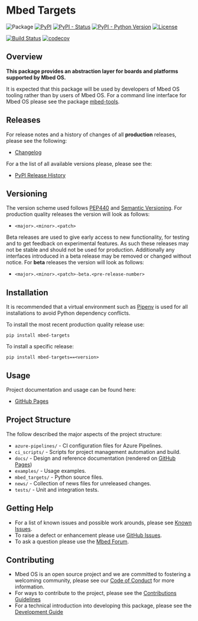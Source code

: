 # Mbed Targets

![Package](https://img.shields.io/badge/Package-mbed--targets-lightgrey)
[![PyPI](https://img.shields.io/pypi/v/mbed-targets)](https://pypi.org/project/mbed-targets/)
[![PyPI - Status](https://img.shields.io/pypi/status/mbed-targets)](https://pypi.org/project/mbed-targets/)
[![PyPI - Python Version](https://img.shields.io/pypi/pyversions/mbed-targets)](https://pypi.org/project/mbed-targets/)
[![License](https://img.shields.io/badge/License-Apache%202.0-blue.svg)](https://github.com/ARMmbed/mbed-targets/blob/master/LICENSE)

[![Build Status](https://dev.azure.com/mbed-tools/mbed-targets/_apis/build/status/ARMmbed.mbed-targets?branchName=master)](https://dev.azure.com/mbed-tools/mbed-targets/_build/latest?definitionId=1&branchName=master)
[![codecov](https://codecov.io/gh/ARMmbed/mbed-targets/branch/master/graph/badge.svg)](https://codecov.io/gh/ARMmbed/mbed-targets)

## Overview

**This package provides an abstraction layer for boards and platforms supported by Mbed OS.**

It is expected that this package will be used by developers of Mbed OS tooling rather than by users of Mbed OS. For
a command line interface for Mbed OS please see the package [mbed-tools](https://github.com/ARMmbed/mbed-tools).

## Releases

For release notes and a history of changes of all **production** releases, please see the following:

- [Changelog](https://github.com/ARMmbed/mbed-targets/blob/master/CHANGELOG.md)

For a the list of all available versions please, please see the:

- [PyPI Release History](https://pypi.org/project/mbed-targets/#history)

## Versioning

The version scheme used follows [PEP440](https://www.python.org/dev/peps/pep-0440/) and 
[Semantic Versioning](https://semver.org/). For production quality releases the version will look as follows:

- `<major>.<minor>.<patch>`

Beta releases are used to give early access to new functionality, for testing and to get feedback on experimental 
features. As such these releases may not be stable and should not be used for production. Additionally any interfaces
introduced in a beta release may be removed or changed without notice. For **beta** releases the version will look as
follows:

- `<major>.<minor>.<patch>-beta.<pre-release-number>`

## Installation

It is recommended that a virtual environment such as [Pipenv](https://github.com/pypa/pipenv/blob/master/README.md) is
used for all installations to avoid Python dependency conflicts.

To install the most recent production quality release use:

```
pip install mbed-targets
```

To install a specific release:

```
pip install mbed-targets==<version>
```

## Usage

Project documentation and usage can be found here:

- [GitHub Pages](https://armmbed.github.io/mbed-targts)

## Project Structure

The follow described the major aspects of the project structure:

- `azure-pipelines/` - CI configuration files for Azure Pipelines.
- `ci_scripts/` - Scripts for project management automation and build.
- `docs/` - Design and reference documentation (rendered on [GitHub Pages](https://armmbed.github.io/mbed-targts))
- `examples/` - Usage examples.
- `mbed_targets/` - Python source files.
- `news/` - Collection of news files for unreleased changes.
- `tests/` - Unit and integration tests.

## Getting Help

- For a list of known issues and possible work arounds, please see [Known Issues](KNOWN_ISSUES.md).
- To raise a defect or enhancement please use [GitHub Issues](https://github.com/ARMmbed/mbed-targets/issues).
- To ask a question please use the [Mbed Forum](https://forums.mbed.com/).

## Contributing

- Mbed OS is an open source project and we are committed to fostering a welcoming community, please see our
  [Code of Conduct](https://github.com/ARMmbed/mbed-targets/blob/master/CODE_OF_CONDUCT.md) for more information.
- For ways to contribute to the project, please see the [Contributions Guidelines](https://github.com/ARMmbed/mbed-targets/blob/master/CONTRIBUTING.md)
- For a technical introduction into developing this package, please see the [Development Guide](https://github.com/ARMmbed/mbed-targets/blob/master/DEVELOPMENT.md)

